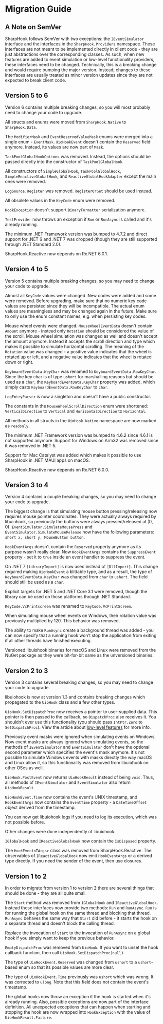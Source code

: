 # Migration Guide

## A Note on SemVer

SharpHook follows SemVer with two exceptions: the `IEventSimulator` interface and the interfaces in the
`SharpHook.Providers` namespace. These interfaces are not meant to be implemented directly in client code - they are
just abstractions over the corresponding classes. As such, when new features are added to event simulation or
low-level functionality providers, these interfaces need to be changed. Technically, this is a breaking change and
would require bumping the major version. Instead, changes to these interfaces are usually treated as minor version
updates since they are not expected to break client code.

## Version 5 to 6

Version 6 contains multiple breaking changes, so you will most probably need to change your code to upgrade.

All structs and enums were moved from `SharpHook.Native` to `SharpHook.Data`.

The `ModifierMask` and `EventReservedValueMask` enums were merged into a single enum - `EventMask`. `UioHookEvent`
doesn't contain the `Reserved` field anymore. Instead, its values are now part of `Mask`.

`TaskPoolGlobalHookOptions` was removed. Instead, the options should be passed directly into the constructor of
`TaskPoolGlobalHook`.

All constructors of `SimpleGlobalHook`, `TaskPoolGlobalHook`, `SimpleReactiveGlobalHook`, and
`ReactiveGlobalHookAdapter` except the main ones were removed.

`LogSource.Register` was removed. `RegisterOrGet` should be used instead.

All obsolete values in the `KeyCode` enum were removed.

`HookException` doesn't support `BinaryFormatter` serialization anymore.

`TestProvider` now throws an exception if `Run` or `RunAsync` is called and it's already running.

The minimum .NET Framework version was bumped to 4.7.2 and direct support for .NET 6 and .NET 7 was dropped (though they
are still supported through .NET Standard 2.0).

SharpHook.Reactive now depends on Rx.NET 6.0.1.

## Version 4 to 5

Version 5 contains multiple breaking changes, so you may need to change your code to upgrade.

Almost all `KeyCode` values were changed. New codes were added and some were removed. Before upgrading, make sure that
no numeric key code values are persisted since they will be incompatible. The actual enum values are meaningless and
may be changed again in the future. Make sure to only use the enum constant names, e.g. when persisting key codes.

Mouse wheel events were changed. `MouseWheelEventData` doesn't contain `Amount` anymore - instead only `Rotation` should
be considered the value of the scroll. Mouse wheel simulation was changed as well and doesn't accept the amount anymore.
Instead it accepts the scroll direction and type which makes it possible to simulate horizontal scrolling. The
meaning of the `Rotation` value was changed - a positive value indicates that the wheel is rotated up or left, and
a negative value indicates that the wheel is rotated down or right.

`KeyboardEventData.KeyChar` was renamed to `KeyboardEventData.RawKeyChar`. Since the key char is of type `ushort` for
marshalling reasons but should be used as a `char`, the `KeyboardEventData.KeyChar` property was added, which simply
casts `KeyboardEventData.RawKeyChar` to `char`.

`LogEntryParser` is now a singleton and doesn't have a public constructor.

The constants in the `MouseWheelScrollDirection` enum were shortened: `VerticalDirection` to `Vertical` and
`HorizontalDirection` to `Horizontal`.

All methods in all structs in the `UioHook.Native` namespace are now marked as `readonly`.

The minimum .NET Framework version was bumped to 4.6.2 since 4.6.1 is not supported anymore. Support for Windows on
Arm32 was removed since it was removed in .NET 5.

Support for Mac Catalyst was added which makes it possible to use SharpHook in .NET MAUI apps on macOS.

SharpHook.Reactive now depends on Rx.NET 6.0.0.

## Version 3 to 4

Version 4 contains a couple breaking changes, so you may need to change your code to upgrade.

The biggest change is that simulating mouse button pressing/releasing now requires mouse pointer coordinates. They were
actually always required by libuiohook, so previously the buttons were always pressed/released at (0, 0).
`EventSimulator.SimulateMousePress` and `EventSimulator.SimulateMouseRelease` now have the following parameters:
`short x, short y, MouseButton button`.

`HookEventArgs` doesn't contain the `Reserved` property anymore as its purpose wasn't really clear. Now `HookEventArgs`
contains the `SuppressEvent` property - set it to `true` inside an event handler to suppress the event.

On .NET 7 `[LibraryImport]` is now used instead of `[DllImport]`. This change required making `UioHookEvent` a blittable
type, and as a result, the type of `KeyboardEventData.KeyChar` was changed from `char` to `ushort`. The field should
still be used as a `char`.

Explicit targets for .NET 5 and .NET Core 3.1 were removed, though the library can be used on those platforms through
.NET Standard.

`KeyCode.VcPrintscreen` was renamed to `KeyCode.VcPrintScreen`.

When simulating mouse wheel events on Windows, their rotation value was previously multiplied by 120. This behavior was
removed.

The ability to make `RunAsync` create a background thread was added - you can now specify that a running hook won't stop
the application from exiting if all other threads have finished executing.

Versioned libuiohook binaries for macOS and Linux were removed from the NuGet package as they were bit-for-bit same as
the unversioned binaries.

## Version 2 to 3

Version 3 contains several breaking changes, so you may need to change your code to upgrade.

libuiohook is now at version 1.3 and contains breaking changes which propagated to the `UioHook` class and a few other
types.

`UioHook.SetDispatchProc` now receives a pointer to user-supplied data. This pointer is then passed to the callback, so
`DispatchProc` also receives it. You shouldn't ever use this functionality (you should pass `IntPtr.Zero` to
`SetDispatchProc`). View the article about [low-level features](native.md) for more info.

Previously event masks were ignored when simulating events on Windows. Now event masks are always ignored when
simulating events, so the methods of `IEventSimulator` and `EventSimulator` don't have the optional second parameter
which specifies the event's mask anymore. It's not possible to simulate Windows events with masks directly the way macOS
and Linux allow it, so this functionality was removed from libuiohook on other OSes as well.

`UioHook.PostEvent` now returns `UioHookResult` instead of being `void`. Thus, all methods of `IEventSimulator` and
`EventSimulator` also return `UioHookResult`.

`UioHookEvent.Time` now contains the event's UNIX timestamp, and `HookEventArgs` now contains the `EventTime`
property - a `DateTimeOffset` object derived from the timestamp.

You can now get libuiohook logs if you need to log its execution, which was not possible before.

Other changes were done independently of libuiohook.

`IGlobalHook` and `IReactiveGlobalHook` now contain the `IsDisposed` property.

The `HookEvent<TArgs>` class was removed from SharpHook.Reactive. The observables of `IReactiveGlobalHook` now emit
`HookEventArgs` or a derived type directly. If you need the sender of the event, then use closures.

## Version 1 to 2

In order to migrate from version 1 to version 2 there are several things that should be done - they are all quite small.

The `Start` method was removed from `IGlobalHook` and `IReactiveGlobalHook`. Instead these interfaces now provide two
methods: `Run` and `RunAsync`. `Run` is for running the global hook on the same thread and blocking that thread.
`RunAsync` behaves the same way that `Start` did before - it starts the hook on a separate thread and doesn't block
the calling thread.

Replace the invocation of `Start` to the invocation of `RunAsync` on a global hook if you simply want to keep the
previous behavior.

`EmptyDispatchProc` was removed from `UioHook`. If you want to unset the hook callback function, then call
`UioHook.SetDispatchProc(null)`.

The type of `UioHookEvent.Reserved` was changed from `ushort` to a `ushort`-based enum so that its possible values are
more clear.

The type of `UioHookEvent.Time` previously was `ushort` which was wrong. It was corrected to `ulong`. Note that this
field does not contain the event's timestamp.

The global hooks now throw an exception if the hook is started when it's already running. Also, possible exceptions are
now part of the interface definition. All unexpected exceptions that can happen when starting and stopping the hook are
now wrapped into `HookException` with the value of `UioHookResult.Failure`.
